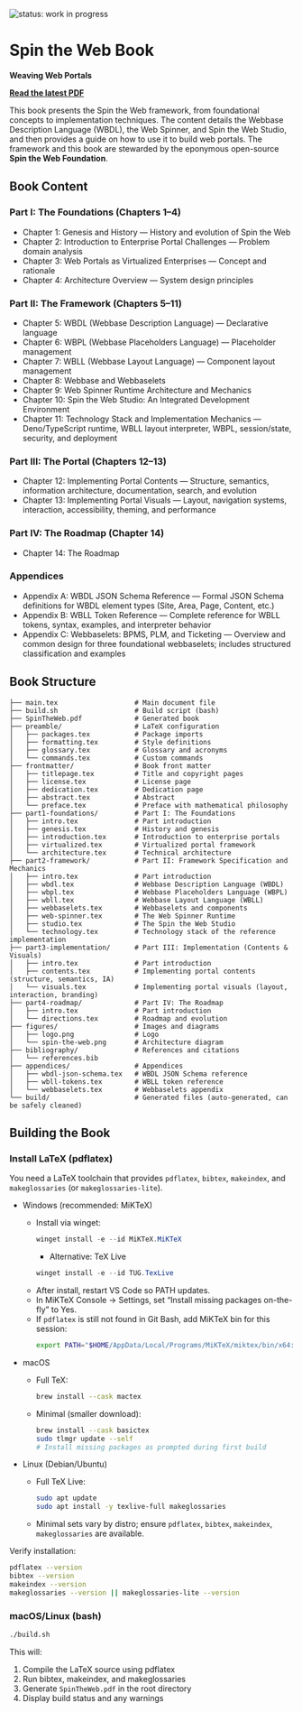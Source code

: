![status: work in progress](https://img.shields.io/badge/status-WIP-yellow)

# Spin the Web Book

**Weaving Web Portals**

[**Read the latest PDF**](https://spintheweb.github.io/book/SpinTheWeb.pdf)

This book presents the Spin the Web framework, from foundational concepts to implementation techniques. The content details the Webbase Description Language (WBDL), the Web Spinner, and Spin the Web Studio, and then provides a guide on how to use it to build web portals. The framework and this book are stewarded by the eponymous open-source **Spin the Web Foundation**.

## Book Content

### Part I: The Foundations (Chapters 1–4)

- Chapter 1: Genesis and History — History and evolution of Spin the Web
- Chapter 2: Introduction to Enterprise Portal Challenges — Problem domain analysis
- Chapter 3: Web Portals as Virtualized Enterprises — Concept and rationale
- Chapter 4: Architecture Overview — System design principles

### Part II: The Framework (Chapters 5–11)

- Chapter 5: WBDL (Webbase Description Language) — Declarative language
- Chapter 6: WBPL (Webbase Placeholders Language) — Placeholder management
- Chapter 7: WBLL (Webbase Layout Language) — Component layout management
- Chapter 8: Webbase and Webbaselets
- Chapter 9: Web Spinner Runtime Architecture and Mechanics
- Chapter 10: Spin the Web Studio: An Integrated Development Environment
- Chapter 11: Technology Stack and Implementation Mechanics — Deno/TypeScript runtime, WBLL layout interpreter, WBPL, session/state, security, and deployment

### Part III: The Portal (Chapters 12–13)

- Chapter 12: Implementing Portal Contents — Structure, semantics, information architecture, documentation, search, and evolution
- Chapter 13: Implementing Portal Visuals — Layout, navigation systems, interaction, accessibility, theming, and performance

### Part IV: The Roadmap (Chapter 14)

- Chapter 14: The Roadmap

### Appendices

- Appendix A: WBDL JSON Schema Reference — Formal JSON Schema definitions for WBDL element types (Site, Area, Page, Content, etc.)
- Appendix B: WBLL Token Reference — Complete reference for WBLL tokens, syntax, examples, and interpreter behavior
- Appendix C: Webbaselets: BPMS, PLM, and Ticketing — Overview and common design for three foundational webbaselets; includes structured classification and examples

## Book Structure

```
├── main.tex                   # Main document file
├── build.sh                   # Build script (bash)
├── SpinTheWeb.pdf             # Generated book
├── preamble/                  # LaTeX configuration
│   ├── packages.tex           # Package imports
│   ├── formatting.tex         # Style definitions
│   ├── glossary.tex           # Glossary and acronyms
│   └── commands.tex           # Custom commands
├── frontmatter/               # Book front matter
│   ├── titlepage.tex          # Title and copyright pages
│   ├── license.tex            # License page
│   ├── dedication.tex         # Dedication page
│   ├── abstract.tex           # Abstract
│   └── preface.tex            # Preface with mathematical philosophy
├── part1-foundations/         # Part I: The Foundations
│   ├── intro.tex              # Part introduction
│   ├── genesis.tex            # History and genesis
│   ├── introduction.tex       # Introduction to enterprise portals
│   ├── virtualized.tex        # Virtualized portal framework
│   └── architecture.tex       # Technical architecture
├── part2-framework/           # Part II: Framework Specification and Mechanics
│   ├── intro.tex              # Part introduction
│   ├── wbdl.tex               # Webbase Description Language (WBDL)
│   ├── wbpl.tex               # Webbase Placeholders Language (WBPL)
│   ├── wbll.tex               # Webbase Layout Language (WBLL)
│   ├── webbaselets.tex        # Webbaselets and components
│   ├── web-spinner.tex        # The Web Spinner Runtime
│   ├── studio.tex             # The Spin the Web Studio
│   └── technology.tex         # Technology stack of the reference implementation
├── part3-implementation/      # Part III: Implementation (Contents & Visuals)
│   ├── intro.tex              # Part introduction
│   ├── contents.tex           # Implementing portal contents (structure, semantics, IA)
│   └── visuals.tex            # Implementing portal visuals (layout, interaction, branding)
├── part4-roadmap/             # Part IV: The Roadmap
│   ├── intro.tex              # Part introduction
│   └── directions.tex         # Roadmap and evolution
├── figures/                   # Images and diagrams
│   ├── logo.png               # Logo
│   └── spin-the-web.png       # Architecture diagram
├── bibliography/              # References and citations
│   └── references.bib
├── appendices/                # Appendices
│   ├── wbdl-json-schema.tex   # WBDL JSON Schema reference
│   ├── wbll-tokens.tex        # WBLL token reference
│   └── webbaselets.tex        # Webbaselets appendix
└── build/                     # Generated files (auto-generated, can be safely cleaned)
```

## Building the Book

### Install LaTeX (pdflatex)

You need a LaTeX toolchain that provides `pdflatex`, `bibtex`, `makeindex`, and `makeglossaries` (or `makeglossaries-lite`).

- Windows (recommended: MiKTeX)
	- Install via winget:
		```powershell
		winget install -e --id MiKTeX.MiKTeX
		```
		- Alternative: TeX Live
		```powershell
		winget install -e --id TUG.TexLive
		```
	- After install, restart VS Code so PATH updates.
	- In MiKTeX Console → Settings, set “Install missing packages on-the-fly” to Yes.
	- If `pdflatex` is still not found in Git Bash, add MiKTeX bin for this session:
		```bash
		export PATH="$HOME/AppData/Local/Programs/MiKTeX/miktex/bin/x64:$PATH"
		```

- macOS
	- Full TeX: 
		```bash
		brew install --cask mactex
		```
	- Minimal (smaller download):
		```bash
		brew install --cask basictex
		sudo tlmgr update --self
		# Install missing packages as prompted during first build
		```

- Linux (Debian/Ubuntu)
	- Full TeX Live:
		```bash
		sudo apt update
		sudo apt install -y texlive-full makeglossaries
		```
	- Minimal sets vary by distro; ensure `pdflatex`, `bibtex`, `makeindex`, `makeglossaries` are available.

Verify installation:
```bash
pdflatex --version
bibtex --version
makeindex --version
makeglossaries --version || makeglossaries-lite --version
```

### macOS/Linux (bash)

```bash
./build.sh
```

This will:

1. Compile the LaTeX source using pdflatex
2. Run bibtex, makeindex, and makeglossaries
3. Generate `SpinTheWeb.pdf` in the root directory
4. Display build status and any warnings
